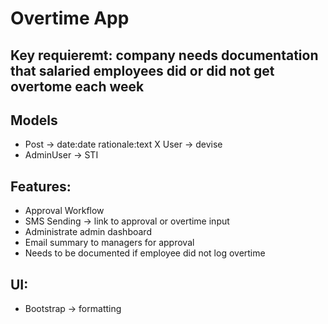 # Overtime App

## Key requieremt: company needs documentation that salaried employees did or did not get overtome each week

## Models
- Post -> date:date rationale:text
X User -> devise
- AdminUser -> STI

## Features:
- Approval Workflow
- SMS Sending -> link to approval or overtime input
- Administrate admin dashboard
- Email summary to managers for approval
- Needs to be documented if employee did not log overtime

## UI:
- Bootstrap -> formatting
